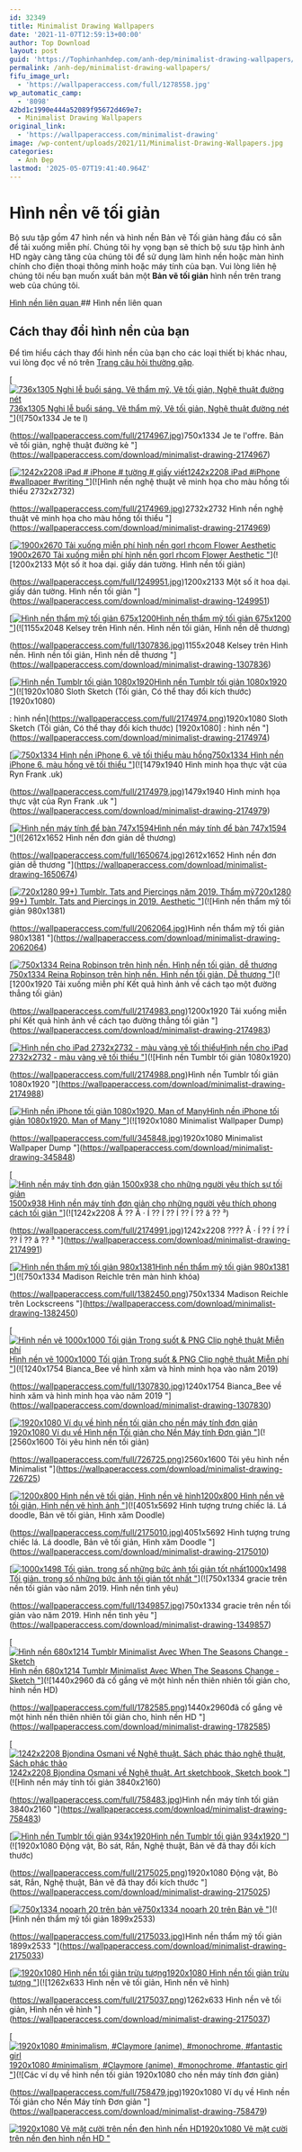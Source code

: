 ```yaml
---
id: 32349
title: Minimalist Drawing Wallpapers
date: '2021-11-07T12:59:13+00:00'
author: Top Download
layout: post
guid: 'https://Tophinhanhdep.com/anh-dep/minimalist-drawing-wallpapers/'
permalink: /anh-dep/minimalist-drawing-wallpapers/
fifu_image_url:
  - 'https://wallpaperaccess.com/full/1278558.jpg'
wp_automatic_camp:
  - '8098'
42bd1c1990e444a52089f95672d469e7:
  - Minimalist Drawing Wallpapers
original_link:
  - 'https://wallpaperaccess.com/minimalist-drawing'
image: /wp-content/uploads/2021/11/Minimalist-Drawing-Wallpapers.jpg
categories:
  - Ảnh Đẹp
lastmod: '2025-05-07T19:41:40.964Z'
---
```

# Hình nền vẽ tối giản

Bộ sưu tập gồm 47 hình nền và hình nền Bản vẽ Tối giản hàng đầu có sẵn để tải xuống miễn phí. Chúng tôi hy vọng bạn sẽ thích bộ sưu tập hình ảnh HD ngày càng tăng của chúng tôi để sử dụng làm hình nền hoặc màn hình chính cho điện thoại thông minh hoặc máy tính của bạn. Vui lòng liên hệ chúng tôi nếu bạn muốn xuất bản một **Bản vẽ tối giản** hình nền trên trang web của chúng tôi.

[Hình nền liên quan ](#related) ## Hình nền liên quan

## Cách thay đổi hình nền của bạn

Để tìm hiểu cách thay đổi hình nền của bạn cho các loại thiết bị khác nhau, vui lòng đọc về nó trên [Trang câu hỏi thường gặp](https://tophinhanhdep.com/faq/).

  
[[![736x1305 Nghi lễ buổi sáng.  Vẽ thẩm mỹ, Vẽ tối giản, Nghệ thuật đường nét](https://wallpaperaccess.com/full/1278558.jpg)736x1305 Nghi lễ buổi sáng. Vẽ thẩm mỹ, Vẽ tối giản, Nghệ thuật đường nét "](https://wallpaperaccess.com/download/minimalist-drawing-1278558)](![750x1334 Je te l)

(https://wallpaperaccess.com/full/2174967.jpg)750x1334 Je te l'offre. Bản vẽ tối giản, nghệ thuật đường kẻ "](https://wallpaperaccess.com/download/minimalist-drawing-2174967)

[[![1242x2208 iPad # iPhone # tường # giấy viết](https://wallpaperaccess.com/full/2174968.jpg)1242x2208 iPad #iPhone #wallpaper #writing "](https://wallpaperaccess.com/download/minimalist-drawing-2174968)](![Hình nền nghệ thuật vẽ minh họa cho màu hồng tối thiểu 2732x2732)

(https://wallpaperaccess.com/full/2174969.jpg)2732x2732 Hình nền nghệ thuật vẽ minh họa cho màu hồng tối thiểu "](https://wallpaperaccess.com/download/minimalist-drawing-2174969)

[[![1900x2670 Tải xuống miễn phí hình nền gorl rhcom Flower Aesthetic](https://wallpaperaccess.com/full/2037455.jpg)1900x2670 Tải xuống miễn phí hình nền gorl rhcom Flower Aesthetic "](https://wallpaperaccess.com/download/minimalist-drawing-2037455)](![1200x2133 Một số ít hoa dại.  giấy dán tường.  Hình nền tối giản)

(https://wallpaperaccess.com/full/1249951.jpg)1200x2133 Một số ít hoa dại. giấy dán tường. Hình nền tối giản "](https://wallpaperaccess.com/download/minimalist-drawing-1249951)

[[![Hình nền thẩm mỹ tối giản 675x1200](https://wallpaperaccess.com/full/1249954.jpg)Hình nền thẩm mỹ tối giản 675x1200 "](https://wallpaperaccess.com/download/minimalist-drawing-1249954)](![1155x2048 Kelsey trên Hình nền.  Hình nền tối giản, Hình nền dễ thương)

(https://wallpaperaccess.com/full/1307836.jpg)1155x2048 Kelsey trên Hình nền. Hình nền tối giản, Hình nền dễ thương "](https://wallpaperaccess.com/download/minimalist-drawing-1307836)

[[![Hình nền Tumblr tối giản 1080x1920](https://wallpaperaccess.com/full/2061979.png)Hình nền Tumblr tối giản 1080x1920 "](https://wallpaperaccess.com/download/minimalist-drawing-2061979)](![1920x1080 Sloth Sketch (Tối giản, Có thể thay đổi kích thước) [1920x1080)

 : hình nền](https://wallpaperaccess.com/full/2174974.png)1920x1080 Sloth Sketch (Tối giản, Có thể thay đổi kích thước) \[1920x1080\] : hình nền "](https://wallpaperaccess.com/download/minimalist-drawing-2174974)

[[![750x1334 Hình nền iPhone 6.  vẽ tối thiểu màu hồng](https://wallpaperaccess.com/full/2174977.jpg)750x1334 Hình nền iPhone 6. màu hồng vẽ tối thiểu "](https://wallpaperaccess.com/download/minimalist-drawing-2174977)](![1479x1940 Hình minh họa thực vật của Ryn Frank .uk)

(https://wallpaperaccess.com/full/2174979.jpg)1479x1940 Hình minh họa thực vật của Ryn Frank .uk "](https://wallpaperaccess.com/download/minimalist-drawing-2174979)

[[![Hình nền máy tính để bàn 747x1594](https://wallpaperaccess.com/full/1349853.jpg)Hình nền máy tính để bàn 747x1594 "](https://wallpaperaccess.com/download/minimalist-drawing-1349853)](![2612x1652 Hình nền đơn giản dễ thương)

(https://wallpaperaccess.com/full/1650674.jpg)2612x1652 Hình nền đơn giản dễ thương "](https://wallpaperaccess.com/download/minimalist-drawing-1650674)

[[![720x1280 99+) Tumblr.  Tats and Piercings năm 2019. Thẩm mỹ](https://wallpaperaccess.com/full/1295809.jpg)720x1280 99+) Tumblr. Tats and Piercings in 2019. Aesthetic "](https://wallpaperaccess.com/download/minimalist-drawing-1295809)](![Hình nền thẩm mỹ tối giản 980x1381)

(https://wallpaperaccess.com/full/2062064.jpg)Hình nền thẩm mỹ tối giản 980x1381 "](https://wallpaperaccess.com/download/minimalist-drawing-2062064)

[[![750x1334 Reina Robinson trên hình nền.  Hình nền tối giản, dễ thương](https://wallpaperaccess.com/full/2174982.png)750x1334 Reina Robinson trên hình nền. Hình nền tối giản, Dễ thương "](https://wallpaperaccess.com/download/minimalist-drawing-2174982)](![1200x1920 Tải xuống miễn phí Kết quả hình ảnh về cách tạo một đường thẳng tối giản)

(https://wallpaperaccess.com/full/2174983.png)1200x1920 Tải xuống miễn phí Kết quả hình ảnh về cách tạo đường thẳng tối giản "](https://wallpaperaccess.com/download/minimalist-drawing-2174983)

[[![Hình nền cho iPad 2732x2732 - màu vàng vẽ tối thiểu](https://wallpaperaccess.com/full/2174986.jpg)Hình nền cho iPad 2732x2732 - màu vàng vẽ tối thiểu "](https://wallpaperaccess.com/download/minimalist-drawing-2174986)](![Hình nền Tumblr tối giản 1080x1920)

(https://wallpaperaccess.com/full/2174988.png)Hình nền Tumblr tối giản 1080x1920 "](https://wallpaperaccess.com/download/minimalist-drawing-2174988)

[[![Hình nền iPhone tối giản 1080x1920.  Man of Many](https://wallpaperaccess.com/full/2125847.jpg)Hình nền iPhone tối giản 1080x1920. Man of Many "](https://wallpaperaccess.com/download/minimalist-drawing-2125847)](![1920x1080 Minimalist Wallpaper Dump)

(https://wallpaperaccess.com/full/345848.jpg)1920x1080 Minimalist Wallpaper Dump "](https://wallpaperaccess.com/download/minimalist-drawing-345848)

[[![Hình nền máy tính đơn giản 1500x938 cho những người yêu thích sự tối giản](https://wallpaperaccess.com/full/46504.png)1500x938 Hình nền máy tính đơn giản cho những người yêu thích phong cách tối giản "](https://wallpaperaccess.com/download/minimalist-drawing-46504)](![1242x2208 Â ?? Â · Í ?? Í ?? Í ?? Í ?? â ?? ³)

(https://wallpaperaccess.com/full/2174991.jpg)1242x2208 ???? Â · Í ?? Í ?? Í ?? Í ?? â ?? ³ "](https://wallpaperaccess.com/download/minimalist-drawing-2174991)

[[![Hình nền thẩm mỹ tối giản 980x1381](https://wallpaperaccess.com/full/1307886.jpg)Hình nền thẩm mỹ tối giản 980x1381 "](https://wallpaperaccess.com/download/minimalist-drawing-1307886)](![750x1334 Madison Reichle trên màn hình khóa)

(https://wallpaperaccess.com/full/1382450.png)750x1334 Madison Reichle trên Lockscreens "](https://wallpaperaccess.com/download/minimalist-drawing-1382450)

[[![Hình nền vẽ 1000x1000 Tối giản Trong suốt & PNG Clip nghệ thuật Miễn phí](https://wallpaperaccess.com/full/2175003.png)Hình nền vẽ 1000x1000 Tối giản Trong suốt &amp; PNG Clip nghệ thuật Miễn phí "](https://wallpaperaccess.com/download/minimalist-drawing-2175003)](![1240x1754 Bianca_Bee về hình xăm và hình minh họa vào năm 2019)

(https://wallpaperaccess.com/full/1307830.jpg)1240x1754 Bianca\_Bee về hình xăm và hình minh họa vào năm 2019 "](https://wallpaperaccess.com/download/minimalist-drawing-1307830)

[[![1920x1080 Ví dụ về hình nền tối giản cho nền máy tính đơn giản](https://wallpaperaccess.com/full/2175006.jpg)1920x1080 Ví dụ về Hình nền Tối giản cho Nền Máy tính Đơn giản "](https://wallpaperaccess.com/download/minimalist-drawing-2175006)](![2560x1600 Tôi yêu hình nền tối giản)

(https://wallpaperaccess.com/full/726725.png)2560x1600 Tôi yêu hình nền Minimalist "](https://wallpaperaccess.com/download/minimalist-drawing-726725)

[[![1200x800 Hình nền vẽ tối giản, Hình nền vẽ hình](https://wallpaperaccess.com/full/2175009.png)1200x800 Hình nền vẽ tối giản, Hình nền vẽ hình ảnh "](https://wallpaperaccess.com/download/minimalist-drawing-2175009)](![4051x5692 Hình tượng trưng chiếc lá.  Lá doodle, Bản vẽ tối giản, Hình xăm Doodle)

(https://wallpaperaccess.com/full/2175010.jpg)4051x5692 Hình tượng trưng chiếc lá. Lá doodle, Bản vẽ tối giản, Hình xăm Doodle "](https://wallpaperaccess.com/download/minimalist-drawing-2175010)

[[![1000x1498 Tối giản.  trong số những bức ảnh tối giản tốt nhất](https://wallpaperaccess.com/full/1973784.jpg)1000x1498 Tối giản. trong số những bức ảnh tối giản tốt nhất "](https://wallpaperaccess.com/download/minimalist-drawing-1973784)](![750x1334 gracie trên nền tối giản vào năm 2019. Hình nền tình yêu)

(https://wallpaperaccess.com/full/1349857.jpg)750x1334 gracie trên nền tối giản vào năm 2019. Hình nền tình yêu "](https://wallpaperaccess.com/download/minimalist-drawing-1349857)

[[![Hình nền 680x1214 Tumblr Minimalist Avec When The Seasons Change - Sketch](https://wallpaperaccess.com/full/2175017.jpg)Hình nền 680x1214 Tumblr Minimalist Avec When The Seasons Change - Sketch "](https://wallpaperaccess.com/download/minimalist-drawing-2175017)](![1440x2960 ​​đã cố gắng vẽ một hình nền thiên nhiên tối giản cho, hình nền HD)

(https://wallpaperaccess.com/full/1782585.png)1440x2960 ​​đã cố gắng vẽ một hình nền thiên nhiên tối giản cho, hình nền HD "](https://wallpaperaccess.com/download/minimalist-drawing-1782585)

[[![1242x2208 Bjondina Osmani về Nghệ thuật.  Sách phác thảo nghệ thuật, Sách phác thảo](https://wallpaperaccess.com/full/1471006.jpg)1242x2208 Bjondina Osmani về Nghệ thuật. Art sketchbook, Sketch book "](https://wallpaperaccess.com/download/minimalist-drawing-1471006)](![Hình nền máy tính tối giản 3840x2160)

(https://wallpaperaccess.com/full/758483.jpg)Hình nền máy tính tối giản 3840x2160 "](https://wallpaperaccess.com/download/minimalist-drawing-758483)

[[![Hình nền Tumblr tối giản 934x1920](https://wallpaperaccess.com/full/2175024.jpg)Hình nền Tumblr tối giản 934x1920 "](https://wallpaperaccess.com/download/minimalist-drawing-2175024)](![1920x1080 Động vật, Bò sát, Rắn, Nghệ thuật, Bản vẽ đã thay đổi kích thước)

(https://wallpaperaccess.com/full/2175025.png)1920x1080 Động vật, Bò sát, Rắn, Nghệ thuật, Bản vẽ đã thay đổi kích thước "](https://wallpaperaccess.com/download/minimalist-drawing-2175025)

[[![750x1334 nooarh 20 trên bản vẽ](https://wallpaperaccess.com/full/2175032.jpg)750x1334 nooarh 20 trên Bản vẽ "](https://wallpaperaccess.com/download/minimalist-drawing-2175032)](![Hình nền thẩm mỹ tối giản 1899x2533)

(https://wallpaperaccess.com/full/2175033.jpg)Hình nền thẩm mỹ tối giản 1899x2533 "](https://wallpaperaccess.com/download/minimalist-drawing-2175033)

[[![1920x1080 Hình nền tối giản trừu tượng](https://wallpaperaccess.com/full/783727.jpg)1920x1080 Hình nền tối giản trừu tượng "](https://wallpaperaccess.com/download/minimalist-drawing-783727)](![1262x633 Hình nền vẽ tối giản, Hình nền vẽ hình)

(https://wallpaperaccess.com/full/2175037.png)1262x633 Hình nền vẽ tối giản, Hình nền vẽ hình "](https://wallpaperaccess.com/download/minimalist-drawing-2175037)

[[![1920x1080 #minimalism, #Claymore (anime), #monochrome, #fantastic girl](https://wallpaperaccess.com/full/2175038.jpg)1920x1080 #minimalism, #Claymore (anime), #monochrome, #fantastic girl "](https://wallpaperaccess.com/download/minimalist-drawing-2175038)](![Các ví dụ về hình nền tối giản 1920x1080 cho nền máy tính đơn giản)

(https://wallpaperaccess.com/full/758479.jpg)1920x1080 Ví dụ về Hình nền Tối giản cho Nền Máy tính Đơn giản "](https://wallpaperaccess.com/download/minimalist-drawing-758479)

[![1920x1080 Vẽ mặt cười trên nền đen hình nền HD](https://wallpaperaccess.com/full/2175062.jpg)1920x1080 Vẽ mặt cười trên nền đen hình nền HD "](https://wallpaperaccess.com/download/minimalist-drawing-2175062)
